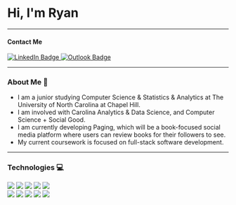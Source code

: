 # Hi, I'm Ryan
---

#### Contact Me

<div id="badges"> 
<a href="https://www.linkedin.com/in/ryan-bowers-1007aa29a/">
  <img src="https://img.shields.io/badge/LinkedIn-blue?style=for-the-badge&logo=linkedin&logoColor=white" alt="LinkedIn Badge"/>
</a>
<a href="mailto:ryanb215@ad.unc.edu">
  <img src='https://img.shields.io/badge/Microsoft_Outlook-0078D4?style=for-the-badge&logo=microsoft-outlook&logoColor=white' alt="Outlook Badge" />
</a>
</div>

---

### About Me :rhinoceros:

- I am a junior studying Computer Science & Statistics & Analytics at The University of North Carolina at Chapel Hill.
- I am involved with Carolina Analytics & Data Science, and Computer Science + Social Good.
- I am currently developing Paging, which will be a book-focused social media platform where users can review books for their followers to see.
- My current coursework is focused on full-stack software development.

---

### Technologies :computer:

<div id="badges"> 
  <img src='https://img.shields.io/badge/Java-ED8B00?style=for-the-badge&logo=openjdk&logoColor=white' />
  <img src='https://img.shields.io/badge/python-3670A0?style=for-the-badge&logo=python&logoColor=ffdd54' />
  <img src='https://img.shields.io/badge/JavaScript-323330?style=for-the-badge&logo=javascript&logoColor=F7DF1E' />
  <img src='https://img.shields.io/badge/TypeScript-007ACC?style=for-the-badge&logo=typescript&logoColor=white' />
  <img src='https://img.shields.io/badge/next.js-000000?style=for-the-badge&logo=nextdotjs&logoColor=white' />
</div>
<div id="badges"> 
  <img src='https://img.shields.io/badge/React-20232A?style=for-the-badge&logo=react&logoColor=61DAFB' />
  <img src='https://img.shields.io/badge/Angular-DD0031?style=for-the-badge&logo=angular&logoColor=white' />
  <img src='https://img.shields.io/badge/Supabase-181818?style=for-the-badge&logo=supabase&logoColor=white' />
  <img src='https://img.shields.io/badge/Swift-FA7343?style=for-the-badge&logo=swift&logoColor=white' />
  <img src='https://img.shields.io/badge/R-276DC3?style=for-the-badge&logo=r&logoColor=white' />
</div>




<!--
**ryanbowers215/ryanbowers215** is a ✨ _special_ ✨ repository because its `README.md` (this file) appears on your GitHub profile.

Here are some ideas to get you started:

- 🔭 I’m currently working on ...
- 🌱 I’m currently learning ...
- 👯 I’m looking to collaborate on ...
- 🤔 I’m looking for help with ...
- 💬 Ask me about ...
- 📫 How to reach me: ...
- 😄 Pronouns: ...
- ⚡ Fun fact: ...
-->
